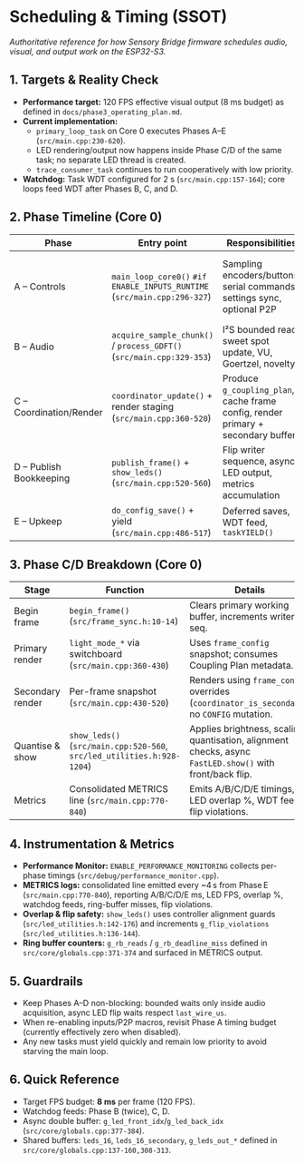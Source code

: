 # Scheduling & Timing (SSOT)

_Authoritative reference for how Sensory Bridge firmware schedules audio, visual, and output work on the ESP32-S3._

## 1. Targets & Reality Check
- **Performance target:** 120 FPS effective visual output (8 ms budget) as defined in `docs/phase3_operating_plan.md`.
- **Current implementation:**
  - `primary_loop_task` on Core 0 executes Phases A–E (`src/main.cpp:230-620`).
  - LED rendering/output now happens inside Phase C/D of the same task; no separate LED thread is created.
  - `trace_consumer_task` continues to run cooperatively with low priority.
- **Watchdog:** Task WDT configured for 2 s (`src/main.cpp:157-164`); core loops feed WDT after Phases B, C, and D.

## 2. Phase Timeline (Core 0)

| Phase | Entry point | Responsibilities | Notes |
|-------|-------------|------------------|-------|
| A – Controls | `main_loop_core0()` `#if ENABLE_INPUTS_RUNTIME` (`src/main.cpp:296-327`) | Sampling encoders/buttons, serial commands, settings sync, optional P2P | Run-time gates (`ENABLE_INPUTS_RUNTIME`, `ENABLE_P2P_RUNTIME`) default to 0 in `src/constants.h:38-47`; enable to restore full Phase A workload. |
| B – Audio | `acquire_sample_chunk()` / `process_GDFT()` (`src/main.cpp:329-353`) | I²S bounded read, sweet spot update, VU, Goertzel, novelty | Bounded loop with 2.5 ms soft deadline (`src/i2s_audio.h:78-101`); increments `g_rb_reads`/`g_rb_deadline_miss`. |
| C – Coordination/Render | `coordinator_update()` + render staging (`src/main.cpp:360-520`) | Produce `g_coupling_plan`, cache frame config, render primary + secondary buffers | Secondary render uses per-frame snapshot (`frame_config`) without mutating `CONFIG`. |
| D – Publish Bookkeeping | `publish_frame()` + `show_leds()` (`src/main.cpp:520-560`) | Flip writer sequence, async LED output, metrics accumulation | METRICS output now emitted from the same task with C/D timing, overlap %, WDT totals. |
| E – Upkeep | `do_config_save()` + yield (`src/main.cpp:486-517`) | Deferred saves, WDT feed, `taskYIELD()` | Maintains responsiveness for other FreeRTOS tasks. |

## 3. Phase C/D Breakdown (Core 0)

| Stage | Function | Details |
|-------|----------|---------|
| Begin frame | `begin_frame()` (`src/frame_sync.h:10-14`) | Clears primary working buffer, increments writer seq. |
| Primary render | `light_mode_*` via switchboard (`src/main.cpp:360-430`) | Uses `frame_config` snapshot; consumes Coupling Plan metadata. |
| Secondary render | Per-frame snapshot (`src/main.cpp:430-520`) | Renders using `frame_config` overrides (`coordinator_is_secondary`); no `CONFIG` mutation. |
| Quantise & show | `show_leds()` (`src/main.cpp:520-560`, `src/led_utilities.h:928-1204`) | Applies brightness, scaling, quantisation, alignment checks, async `FastLED.show()` with front/back flip. |
| Metrics | Consolidated METRICS line (`src/main.cpp:770-840`) | Emits A/B/C/D/E timings, LED overlap %, WDT feeds, flip violations. |

## 4. Instrumentation & Metrics
- **Performance Monitor:** `ENABLE_PERFORMANCE_MONITORING` collects per-phase timings (`src/debug/performance_monitor.cpp`).
- **METRICS logs:** consolidated line emitted every ~4 s from Phase E (`src/main.cpp:770-840`), reporting A/B/C/D/E ms, LED FPS, overlap %, watchdog feeds, ring-buffer misses, flip violations.
- **Overlap & flip safety:** `show_leds()` uses controller alignment guards (`src/led_utilities.h:142-176`) and increments `g_flip_violations` (`src/led_utilities.h:136-144`).
- **Ring buffer counters:** `g_rb_reads` / `g_rb_deadline_miss` defined in `src/core/globals.cpp:371-374` and surfaced in METRICS output.

## 5. Guardrails
- Keep Phases A–D non-blocking: bounded waits only inside audio acquisition, async LED flip waits respect `last_wire_us`.
- When re-enabling inputs/P2P macros, revisit Phase A timing budget (currently effectively zero when disabled).
- Any new tasks must yield quickly and remain low priority to avoid starving the main loop.

## 6. Quick Reference
- Target FPS budget: **8 ms** per frame (120 FPS).
- Watchdog feeds: Phase B (twice), C, D.
- Async double buffer: `g_led_front_idx`/`g_led_back_idx` (`src/core/globals.cpp:377-384`).
- Shared buffers: `leds_16`, `leds_16_secondary`, `g_leds_out_*` defined in `src/core/globals.cpp:137-160,308-313`.

